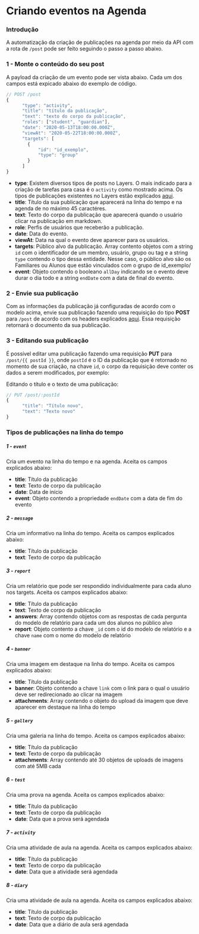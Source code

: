 # Criando eventos na Agenda

### Introdução

A automatização da criação de publicações na agenda por meio da API com a rota de `/post`  pode ser feito seguindo o passo a passo abaixo.

### 1 - Monte o conteúdo do seu post

A payload da criação de um evento pode ser vista abaixo. Cada um dos campos está expicado abaixo do exemplo de código.

```js
// POST /post
{
      "type": "activity",
      "title": "título da publicação",
      "text": "texto do corpo da publicação",
      "roles": ["student", "guardian"],
      "date": "2020-05-13T18:00:00.000Z",
      "viewAt": "2020-05-22T18:00:00.000Z",
      "targets": [
        {
            "id": "id_exemplo",
            "type": "group"
        }
      ]
}
```

+ **type**: Existem diversos tipos de posts no Layers. O mais indicado para a criação de tarefas para casa é o ```activity``` como mostrado acima. Os tipos de publicações existentes no Layers estão explicados [aqui](#Tipos-de-publicações-na-linha-do-tempo).
+ **title**: Título da sua publicação que aparecerá na linha do tempo e na agenda de no máximo 45 caractéres.
+ **text**: Texto do corpo da publicação que aparecerá quando o usuário clicar na publicação em markdown.
+ **role**: Perfis de usuários que receberão a publicação.
+ **date**: Data do evento.
+ **viewAt**: Data na qual o evento deve aparecer para os usuários.
+ **targets**: Público alvo da publicação. Array contento objetos com a string ```id``` com o identificador de um membro, usuário, grupo ou tag e a string ```type``` contendo o tipo dessa entidade. Nesse caso, o público alvo são os Familiares ou Alunos que estão vinculados com o grupo de id_exemplo/
+ **event**: Objeto contendo o booleano ```allDay``` indicando se o evento deve durar o dia todo e a string ```endDate``` com a data de final do evento.

### 2 - Envie sua publicação

Com as informações da publicação já configuradas de acordo com o modelo acima, envie sua publicação fazendo uma requisição do tipo **POST** para `/post` de acordo com os headers explicados [aqui](link.com). Essa requisição retornará o documento da sua publicação. 

### 3 - Editando sua publicação

É possível editar uma publicação fazendo uma requisição **PUT** para `/post/{{ postId }}`, onde `postId` é o ID da publicação que é retornado no momento de sua criação, na chave `id`, o corpo da requisição deve conter os dados a serem modificados, por exemplo:

Editando o título e o texto de uma publicação:

```js
// PUT /post/:postId
{
      "title": "Título novo",
      "text": "Texto novo"
}
```

### Tipos de publicações na linha do tempo

##### 1 - ```event```

Cria um evento na linha do tempo e na agenda. Aceita os campos explicados abaixo:

+ **title**: Título da publicação
+ **text**: Texto de corpo da publicação
+ **date**: Data de início
+ **event**: Objeto contendo a propriedade ```endDate``` com a data de fim do evento

##### 2 - ```message```

Cria um informativo na linha do tempo. Aceita os campos explicados abaixo:

+ **title**: Título da publicação
+ **text**: Texto de corpo da publicação

##### 3 - ```report```

Cria um relatório que pode ser respondido individualmente para cada aluno nos targets. Aceita os campos explicados abaixo:

+ **title**: Título da publicação
+ **text**: Texto de corpo da publicação
+ **answers**: Array contendo objetos com as respostas de cada pergunta do modelo de relatório para cada um dos alunos no público alvo
+ **report**: Objeto contento a chave ```_id``` com o id do modelo de relatório e a chave ```name``` com o nome do modelo de relatório

##### 4 - ```banner```

Cria uma imagem em destaque na linha do tempo. Aceita os campos explicados abaixo:

+ **title**: Título da publicação
+ **banner**: Objeto contendo a chave ```link``` com o link para o qual o usuário deve ser redirecionado ao clicar na imagem
+ **attachments**: Array contendo o objeto do upload da imagem que deve aparecer em destaque na linha do tempo

##### 5 - ```gallery```

Cria uma galeria na linha do tempo. Aceita os campos explicados abaixo:

+ **title**: Título da publicação
+ **text**: Texto de corpo da publicação
+ **attachments**: Array contendo até 30 objetos de uploads de imagens com até 5MB cada

##### 6 - ```test```

Cria uma prova na agenda. Aceita os campos explicados abaixo:

+ **title**: Título da publicação
+ **text**: Texto de corpo da publicação
+ **date**: Data que a prova será agendada

##### 7 - ```activity```

Cria uma atividade de aula na agenda. Aceita os campos explicados abaixo:

+ **title**: Título da publicação
+ **text**: Texto de corpo da publicação
+ **date**: Data que a atividade será agendada

##### 8 - ```diary```

Cria uma atividade de aula na agenda. Aceita os campos explicados abaixo:

+ **title**: Título da publicação
+ **text**: Texto de corpo da publicação
+ **date**: Data que a diário de aula será agendada















